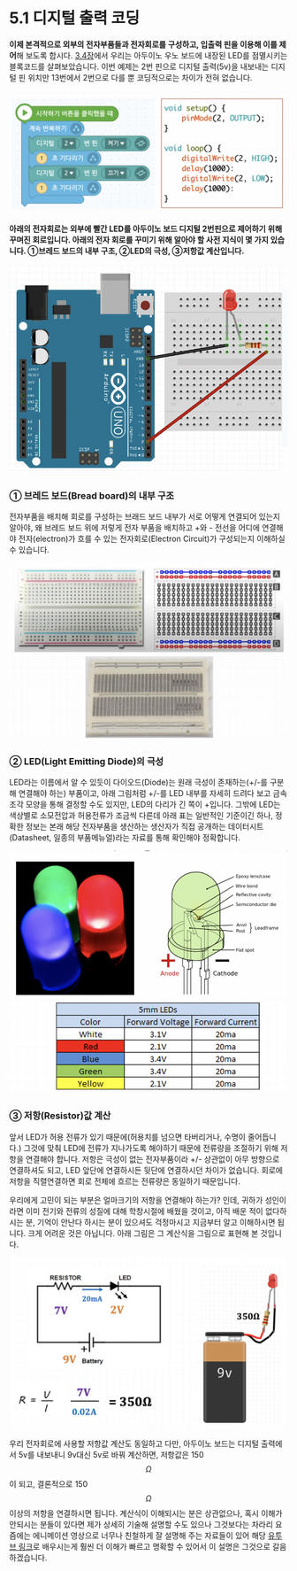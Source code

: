 # 5.1 디지털 출력 코딩

**이제 본격적으로 외부의 전자부품들과 전자회로를 구성하고, 입출력 핀을 이용해 이를 제어**해 보도록 합시다. [3.4장](../coding_start/hello-world.md)에서 우리는 아두이노 우노 보드에 내장된 LED를 점멸시키는 블록코드를 살펴보았습니다. 이번 예제는 2번 핀으로 디지털 출력\(5v\)을 내보내는 디지털 핀 위치만 13번에서 2번으로 다를 뿐 코딩적으로는 차이가 전혀 없습니다. 

![](../.gitbook/assets/image%20%2813%29.png)

**아래의 전자회로는 외부에 빨간 LED를  아두이노 보드 디지털 2번핀으로 제어하기 위해 꾸며진 회로입니다. 아래의 전자 회로를 꾸미기 위해 알아야 할 사전 지식이 몇 가지 있습니다. ①브레드 보드의 내부 구조, ②LED의 극성, ③저항값 계산입니다.** 

![](../.gitbook/assets/image%20%288%29.png)

### ① 브레드 보드\(Bread board\)의 내부 구조

전자부품을 배치해 회로를 구성하는 브래드 보드 내부가 서로 어떻게 연결되어 있는지 알아야, 왜 브레드 보드 위에 저렇게 전자 부품을 배치하고 +와 - 전선을 어디에 연결해야 전자\(electron\)가 흐를 수 있는 전자회로\(Electron Circuit\)가 구성되는지 이해하실 수 있습니다. 

![](../.gitbook/assets/image%20%284%29.png)

### ② LED\(Light Emitting Diode\)의 극성

LED라는 이름에서 알 수 있듯이 다이오드\(Diode\)는 원래 극성이 존재하는\(+/-를 구분해 연결해야 하는\) 부품이고, 아래 그림처럼 +/-를 LED 내부를 자세히 드려다 보고 금속조각 모양을 통해 결정할 수도 있지만, LED의 다리가 긴 쪽이 +입니다. 그밖에 LED는 색상별로 소모전압과 허용전류가 조금씩 다른데 아래 표는 일반적인 기준이긴 하나, 정확한 정보는 본래 해당 전자부품을 생산하는 생산자가 직접 공개하는 데이터시트\(Datasheet, 일종의 부품메뉴얼\)라는 자료를 통해 확인해야 정확합니다.

![](../.gitbook/assets/image%20%282%29.png)

### ③ 저항\(Resistor\)값 계산

앞서 LED가 허용 전류가 있기 때문에\(허용치를 넘으면 타버리거나, 수명이 줄어듭니다.\)  그것에 맞춰 LED에 전류가 지나가도록 해야하기 때문에 전류량을 조절하기 위해 저항을 연결해야 합니다. 저항은 극성이 없는 전자부품이라 +/- 상관없이 아무 방향으로 연결하셔도 되고, LED 앞단에 연결하시든 뒷단에 연결하시던 차이가 없습니다. 회로에 저항을 직렬연결하면 회로 전체에 흐르는 전류량은 동일하기 때문입니다.

우리에게 고민이 되는 부분은 얼마크기의 저항을 연결해야 하는가? 인데, 귀하가 성인이라면 이미 전기와 전류의 성질에 대해 학창시절에 배웠을 것이고, 아직 배운 적이 없다하시는 분, 기억이 안난다 하시는 분이 있으셔도 걱정마시고 지금부터 알고 이해하시면 됩니다. 크게 어려운 것은 아닙니다. 아래 그림은 그 계산식을 그림으로 표현해 본 것입니다. 

![](../.gitbook/assets/image%20%283%29.png)

우리 전자회로에 사용할 저항값 계산도 동일하고 다만, 아두이노 보드는 디지털 출력에서 5v를 내보내니 9v대신 5v로 바꿔 계산하면, 저항값은 150$$\Omega$$이 되고, 결론적으로 150$$\Omega$$이상의 저항을 연결하시면 됩니다. 계산식이 이해되시는 분은 상관없으나, 혹시 이해가 안되시는 분들이 있다면 제가 상세히 기술해 설명할 수도 있으나 그것보다는  차라리 요즘에는 에니메이션 영상으로 너무나 친철하게 잘 설명해 주는 자료들이 있어 해당 [유투브 링크](https://youtu.be/CQlwmrqhSas)로 배우시는게 훨씬 더 이해가 빠르고 명확할 수 있어서 이 설명은 그것으로 갈음하겠습니다.

